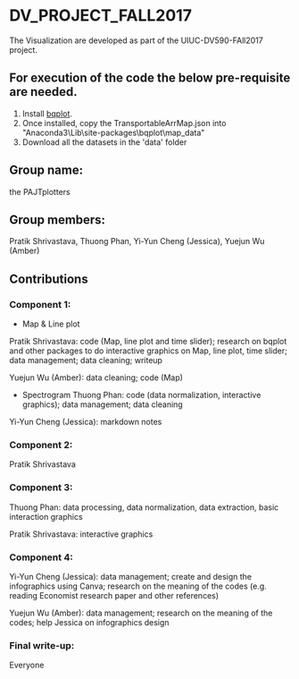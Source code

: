 # DV_PROJECT_FALL2017
The Visualization are  developed as part of the UIUC-DV590-FAll2017 project. 

## For execution of the code the below pre-requisite are needed. 
1. Install [bqplot](https://github.com/bloomberg/bqplot). 
2. Once installed, copy the TransportableArrMap.json into "Anaconda3\Lib\site-packages\bqplot\map_data"
3. Download all the datasets in the 'data' folder 


## Group name: 
the PAJTplotters

## Group members: 
Pratik Shrivastava, Thuong Phan, Yi-Yun Cheng (Jessica), Yuejun Wu (Amber) 

## Contributions
### Component 1: 
-    Map & Line plot

Pratik Shrivastava: code (Map, line plot and time slider); research on bqplot and other packages to do interactive graphics on Map, line plot, time slider; data management; data cleaning; writeup 

Yuejun Wu (Amber): data cleaning; code (Map) 

-    Spectrogram
Thuong Phan: code (data normalization, interactive graphics); data management; data cleaning

Yi-Yun Cheng (Jessica): markdown notes

### Component 2:
Pratik Shrivastava

### Component 3:
Thuong Phan: data processing, data normalization, data extraction, basic interaction graphics

Pratik Shrivastava: interactive graphics

### Component 4:
Yi-Yun Cheng (Jessica): data management; create and design the infographics using Canva; research on the meaning of the codes (e.g. reading Economist research paper and other references)

Yuejun Wu (Amber): data management; research on the meaning of the codes; help Jessica on infographics design

### Final write-up: 
Everyone
